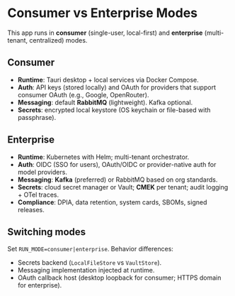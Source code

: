 # Consumer vs Enterprise Modes

This app runs in **consumer** (single-user, local-first) and **enterprise** (multi-tenant, centralized) modes.

## Consumer
- **Runtime**: Tauri desktop + local services via Docker Compose.
- **Auth**: API keys (stored locally) and OAuth for providers that support consumer OAuth (e.g., Google, OpenRouter).
- **Messaging**: default **RabbitMQ** (lightweight). Kafka optional.
- **Secrets**: encrypted local keystore (OS keychain or file-based with passphrase).

## Enterprise
- **Runtime**: Kubernetes with Helm; multi-tenant orchestrator.
- **Auth**: OIDC (SSO for users), OAuth/OIDC or provider-native auth for model providers.
- **Messaging**: **Kafka** (preferred) or RabbitMQ based on org standards.
- **Secrets**: cloud secret manager or Vault; **CMEK** per tenant; audit logging + OTel traces.
- **Compliance**: DPIA, data retention, system cards, SBOMs, signed releases.

## Switching modes
Set `RUN_MODE=consumer|enterprise`. Behavior differences:
- Secrets backend (`LocalFileStore` vs `VaultStore`).
- Messaging implementation injected at runtime.
- OAuth callback host (desktop loopback for consumer; HTTPS domain for enterprise).
